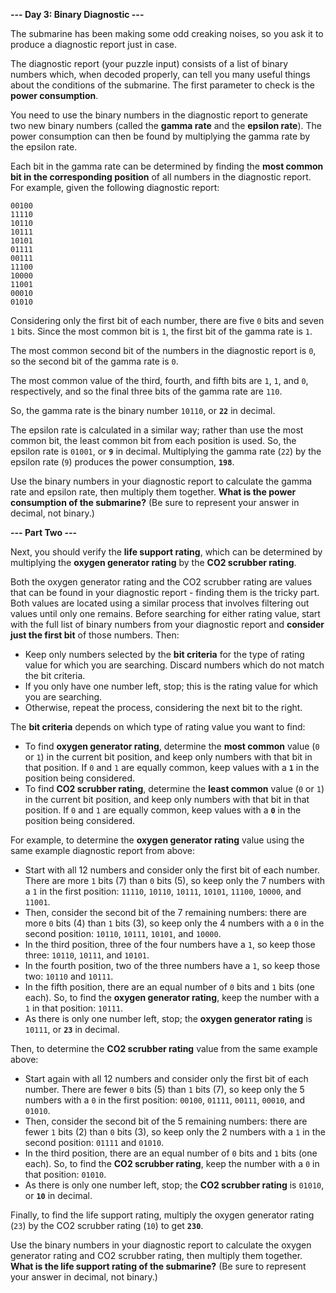 <strong>--- Day 3: Binary Diagnostic ---</strong>

The submarine has been making some odd creaking noises, so you ask it to produce a diagnostic report just in case.

The diagnostic report (your puzzle input) consists of a list of binary numbers which, when decoded properly, can tell you many useful things about the conditions of the submarine. The first parameter to check is the <strong>power consumption</strong>.

You need to use the binary numbers in the diagnostic report to generate two new binary numbers (called the <strong>gamma rate</strong> and the <strong>epsilon rate</strong>). The power consumption can then be found by multiplying the gamma rate by the epsilon rate.

Each bit in the gamma rate can be determined by finding the <strong>most common bit in the corresponding position</strong> of all numbers in the diagnostic report. For example, given the following diagnostic report:

```
00100
11110
10110
10111
10101
01111
00111
11100
10000
11001
00010
01010
```

Considering only the first bit of each number, there are five `0` bits and seven `1` bits. Since the most common bit is `1`, the first bit of the gamma rate is `1`.

The most common second bit of the numbers in the diagnostic report is `0`, so the second bit of the gamma rate is `0`.

The most common value of the third, fourth, and fifth bits are `1`, `1`, and `0`, respectively, and so the final three bits of the gamma rate are `110`.

So, the gamma rate is the binary number `10110`, or <strong>`22`</strong> in decimal.

The epsilon rate is calculated in a similar way; rather than use the most common bit, the least common bit from each position is used. So, the epsilon rate is `01001`, or <strong>`9`</strong> in decimal. Multiplying the gamma rate (`22`) by the epsilon rate (`9`) produces the power consumption, <strong>`198`</strong>.

Use the binary numbers in your diagnostic report to calculate the gamma rate and epsilon rate, then multiply them together. <strong>What is the power consumption of the submarine?</strong> (Be sure to represent your answer in decimal, not binary.)


<strong>--- Part Two ---</strong>

Next, you should verify the <strong>life support rating</strong>, which can be determined by multiplying the <strong>oxygen generator rating</strong> by the <strong>CO2 scrubber rating</strong>.

Both the oxygen generator rating and the CO2 scrubber rating are values that can be found in your diagnostic report - finding them is the tricky part. Both values are located using a similar process that involves filtering out values until only one remains. Before searching for either rating value, start with the full list of binary numbers from your diagnostic report and <strong>consider just the first bit</strong> of those numbers. Then:

* Keep only numbers selected by the <strong>bit criteria</strong> for the type of rating value for which you are searching. Discard numbers which do not match the bit criteria.
* If you only have one number left, stop; this is the rating value for which you are searching.
* Otherwise, repeat the process, considering the next bit to the right.

The <strong>bit criteria</strong> depends on which type of rating value you want to find:

* To find <strong>oxygen generator rating</strong>, determine the <strong>most common</strong> value (`0` or `1`) in the current bit position, and keep only numbers with that bit in that position. If `0` and `1` are equally common, keep values with a <strong>`1`</strong> in the position being considered.
* To find <strong>CO2 scrubber rating</strong>, determine the <strong>least common</strong> value (`0` or `1`) in the current bit position, and keep only numbers with that bit in that position. If `0` and `1` are equally common, keep values with a <strong>`0`</strong> in the position being considered.

For example, to determine the <strong>oxygen generator rating</strong> value using the same example diagnostic report from above:

* Start with all 12 numbers and consider only the first bit of each number. There are more `1` bits (7) than `0` bits (5), so keep only the 7 numbers with a `1` in the first position: `11110`, `10110`, `10111`, `10101`, `11100`, `10000`, and `11001`.
* Then, consider the second bit of the 7 remaining numbers: there are more `0` bits (4) than `1` bits (3), so keep only the 4 numbers with a `0` in the second position: `10110`, `10111`, `10101`, and `10000`.
* In the third position, three of the four numbers have a `1`, so keep those three: `10110`, `10111`, and `10101`.
* In the fourth position, two of the three numbers have a `1`, so keep those two: `10110` and `10111`.
* In the fifth position, there are an equal number of `0` bits and `1` bits (one each). So, to find the <strong>oxygen generator rating</strong>, keep the number with a `1` in that position: `10111`.
* As there is only one number left, stop; the <strong>oxygen generator rating</strong> is `10111`, or <strong>`23`</strong> in decimal.

Then, to determine the <strong>CO2 scrubber rating</strong> value from the same example above:

* Start again with all 12 numbers and consider only the first bit of each number. There are fewer `0` bits (5) than `1` bits (7), so keep only the 5 numbers with a `0` in the first position: `00100`, `01111`, `00111`, `00010`, and `01010`.
* Then, consider the second bit of the 5 remaining numbers: there are fewer `1` bits (2) than `0` bits (3), so keep only the 2 numbers with a `1` in the second position: `01111` and `01010`.
* In the third position, there are an equal number of `0` bits and `1` bits (one each). So, to find the <strong>CO2 scrubber rating</strong>, keep the number with a `0` in that position: `01010`.
* As there is only one number left, stop; the <strong>CO2 scrubber rating</strong> is `01010`, or <strong>`10`</strong> in decimal.

Finally, to find the life support rating, multiply the oxygen generator rating (`23`) by the CO2 scrubber rating (`10`) to get <strong>`230`</strong>.

Use the binary numbers in your diagnostic report to calculate the oxygen generator rating and CO2 scrubber rating, then multiply them together. <strong>What is the life support rating of the submarine?</strong> (Be sure to represent your answer in decimal, not binary.)
